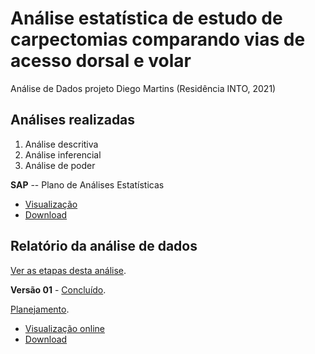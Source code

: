 # Análise estatística de estudo de carpectomias comparando vias de acesso dorsal e volar

Análise de Dados projeto Diego Martins (Residência INTO, 2021)

## Análises realizadas

1. Análise descritiva
2. Análise inferencial
3. Análise de poder
<!-- 3. Modelagem -->

**SAP** -- Plano de Análises Estatísticas

- [Visualização][sapviz-v01]
- [Download][sappdf-v01]

[proj-desc]: https://github.com/philsf-biostat/SAR-2020-001-DM/projects/aaa
[proj-inf]: https://github.com/philsf-biostat/SAR-2020-001-DM/projects/bbb
[proj-mod]: https://github.com/philsf-biostat/SAR-2020-001-DM/projects/ccc
[sapviz-v01]: report/SAP-2020-001-DM-v01.md
[sappdf-v01]: report/SAP-2020-001-DM-v01.pdf?raw=true

## Relatório da análise de dados

[Ver as etapas desta análise][releases].

<!-- **Versão 02** - [Em elaboração][milestone-v02]. -->

<!-- [Planejamento][v02-project]. -->

<!-- - [Visualização online][reportviz-v02] -->
<!-- - Download -->
<!-- - [Download][pdf-v02] -->

**Versão 01** - [Concluído][milestone-v01].

[Planejamento][v01-project].

- [Visualização online][reportviz-v01]
- [Download][pdf-v01]
<!-- - Download -->


[releases]: https://github.com/philsf-biostat/SAR-2020-001-DM/releases/
[milestone-v01]: https://github.com/philsf-biostat/SAR-2020-001-DM/milestone/2
[reportviz-v01]: report/SAR-2020-001-DM-v01.md
[docx-v01]: report/SAR-2020-001-DM-v01.docx?raw=true
[pdf-v01]: report/SAR-2020-001-DM-v01.pdf?raw=true
[v01-project]: https://github.com/philsf-biostat/SAR-2020-001-DM/projects/1

[milestone-v02]: https://github.com/philsf-biostat/SAR-2020-001-DM/milestone/mmm02
[reportviz-v02]: report/SAR-2020-001-DM-v02.md
[docx-v02]: report/SAR-2020-001-DM-v02.docx?raw=true
[pdf-v02]: report/SAR-2020-001-DM-v02.pdf?raw=true
[v02-project]: https://github.com/philsf-biostat/SAR-2020-001-DM/projects/ppp02
